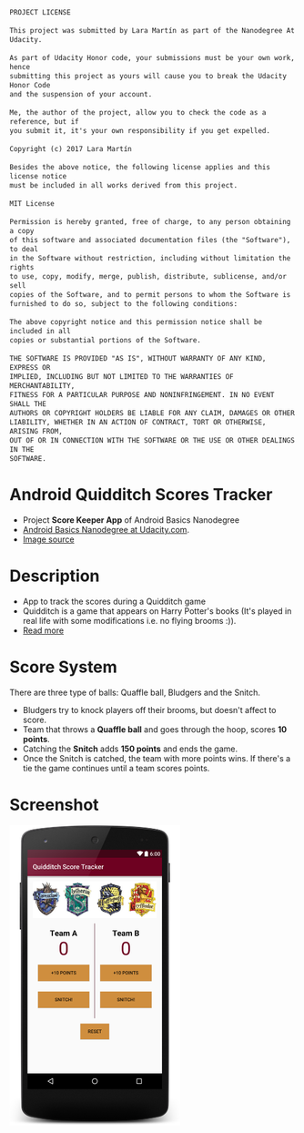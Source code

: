```
PROJECT LICENSE

This project was submitted by Lara Martín as part of the Nanodegree At Udacity.

As part of Udacity Honor code, your submissions must be your own work, hence
submitting this project as yours will cause you to break the Udacity Honor Code
and the suspension of your account.

Me, the author of the project, allow you to check the code as a reference, but if
you submit it, it's your own responsibility if you get expelled.

Copyright (c) 2017 Lara Martín

Besides the above notice, the following license applies and this license notice
must be included in all works derived from this project.

MIT License

Permission is hereby granted, free of charge, to any person obtaining a copy
of this software and associated documentation files (the "Software"), to deal
in the Software without restriction, including without limitation the rights
to use, copy, modify, merge, publish, distribute, sublicense, and/or sell
copies of the Software, and to permit persons to whom the Software is
furnished to do so, subject to the following conditions:

The above copyright notice and this permission notice shall be included in all
copies or substantial portions of the Software.

THE SOFTWARE IS PROVIDED "AS IS", WITHOUT WARRANTY OF ANY KIND, EXPRESS OR
IMPLIED, INCLUDING BUT NOT LIMITED TO THE WARRANTIES OF MERCHANTABILITY,
FITNESS FOR A PARTICULAR PURPOSE AND NONINFRINGEMENT. IN NO EVENT SHALL THE
AUTHORS OR COPYRIGHT HOLDERS BE LIABLE FOR ANY CLAIM, DAMAGES OR OTHER
LIABILITY, WHETHER IN AN ACTION OF CONTRACT, TORT OR OTHERWISE, ARISING FROM,
OUT OF OR IN CONNECTION WITH THE SOFTWARE OR THE USE OR OTHER DEALINGS IN THE
SOFTWARE.
```

# Android Quidditch Scores Tracker
- Project **Score Keeper App** of Android Basics Nanodegree
- [Android Basics Nanodegree at Udacity.com](https://www.udacity.com/course/android-basics-nanodegree-by-google--nd803).
- [Image source](https://lostbetweentheletters.files.wordpress.com/2010/08/house-crests1.jpg)

# Description 
- App to track the scores during a Quidditch game
- Quidditch is a game that appears on Harry Potter's books (It's played in real life with some modifications i.e. no flying brooms :)).
- [Read more](https://en.wikipedia.org/wiki/Quidditch)

# Score System
There are three type of balls: Quaffle ball, Bludgers and the Snitch. 
- Bludgers try to knock players off their brooms, but doesn't affect to score. 
- Team that throws a **Quaffle ball** and goes through the hoop, scores **10 points**. 
- Catching the **Snitch** adds **150 points** and ends the game. 
- Once the Snitch is catched, the team with more points wins. If there's a tie the game continues until a team scores points. 

# Screenshot
<img src="https://raw.githubusercontent.com/laramartin/android_quidditch_scores/master/layout-2016-08-06-165803.png" width="300"/>
